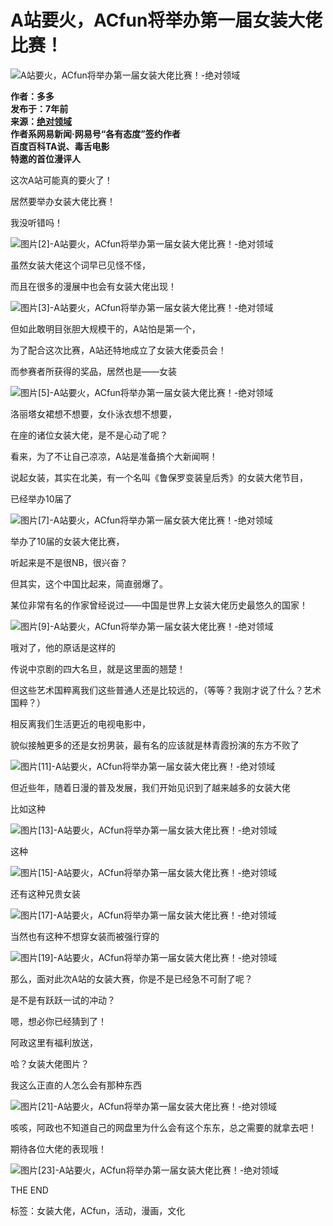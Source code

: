 # A站要火，ACfun将举办第一届女装大佬比赛！

![A站要火，ACfun将举办第一届女装大佬比赛！-绝对领域](https://www.wiacg.com/wp-content/uploads/2018/04/10.webp)

**作者：多多**  
**发布于：7年前**  
**来源：[绝对领域](https://www.wiacg.com/html/2018/04/83894.html)**  
**作者系网易新闻·网易号“各有态度”签约作者**  
**百度百科TA说、毒舌电影**  
**特邀的首位漫评人**

这次A站可能真的要火了！

居然要举办女装大佬比赛！

我没听错吗！

![图片[2]-A站要火，ACfun将举办第一届女装大佬比赛！-绝对领域](https://www.wiacg.com/wp-content/uploads/2018/04/1.webp)

虽然女装大佬这个词早已见怪不怪，

而且在很多的漫展中也会有女装大佬出现！

![图片[3]-A站要火，ACfun将举办第一届女装大佬比赛！-绝对领域](https://www.wiacg.com/wp-content/uploads/2018/04/2.webp)

但如此敢明目张胆大规模干的，A站怕是第一个，

为了配合这次比赛，A站还特地成立了女装大佬委员会！

而参赛者所获得的奖品，居然也是——女装

![图片[5]-A站要火，ACfun将举办第一届女装大佬比赛！-绝对领域](https://www.wiacg.com/wp-content/themes/zibll/img/thumbnail-lg.svg)

洛丽塔女裙想不想要，女仆泳衣想不想要，

在座的诸位女装大佬，是不是心动了呢？

看来，为了不让自己凉凉，A站是准备搞个大新闻啊！

说起女装，其实在北美，有一个名叫《鲁保罗变装皇后秀》的女装大佬节目，

已经举办10届了

![图片[7]-A站要火，ACfun将举办第一届女装大佬比赛！-绝对领域](https://www.wiacg.com/wp-content/themes/zibll/img/thumbnail-lg.svg)

举办了10届的女装大佬比赛，

听起来是不是很NB，很兴奋？

但其实，这个中国比起来，简直弱爆了。

某位非常有名的作家曾经说过——中国是世界上女装大佬历史最悠久的国家！

![图片[9]-A站要火，ACfun将举办第一届女装大佬比赛！-绝对领域](https://www.wiacg.com/wp-content/themes/zibll/img/thumbnail-lg.svg)

哦对了，他的原话是这样的

传说中京剧的四大名旦，就是这里面的翘楚！

但这些艺术国粹离我们这些普通人还是比较远的，（等等？我刚才说了什么？艺术国粹？）

相反离我们生活更近的电视电影中，

貌似接触更多的还是女扮男装，最有名的应该就是林青霞扮演的东方不败了

![图片[11]-A站要火，ACfun将举办第一届女装大佬比赛！-绝对领域](https://www.wiacg.com/wp-content/themes/zibll/img/thumbnail-lg.svg)

但近些年，随着日漫的普及发展，我们开始见识到了越来越多的女装大佬

比如这种

![图片[13]-A站要火，ACfun将举办第一届女装大佬比赛！-绝对领域](https://www.wiacg.com/wp-content/themes/zibll/img/thumbnail-lg.svg)

这种

![图片[15]-A站要火，ACfun将举办第一届女装大佬比赛！-绝对领域](https://www.wiacg.com/wp-content/themes/zibll/img/thumbnail-lg.svg)

还有这种兄贵女装

![图片[17]-A站要火，ACfun将举办第一届女装大佬比赛！-绝对领域](https://www.wiacg.com/wp-content/themes/zibll/img/thumbnail-lg.svg)

当然也有这种不想穿女装而被强行穿的

![图片[19]-A站要火，ACfun将举办第一届女装大佬比赛！-绝对领域](https://www.wiacg.com/wp-content/themes/zibll/img/thumbnail-lg.svg)

那么，面对此次A站的女装大赛，你是不是已经急不可耐了呢？

是不是有跃跃一试的冲动？

嗯，想必你已经猜到了！

阿政这里有福利放送，

哈？女装大佬图片？

我这么正直的人怎么会有那种东西

![图片[21]-A站要火，ACfun将举办第一届女装大佬比赛！-绝对领域](https://www.wiacg.com/wp-content/themes/zibll/img/thumbnail-lg.svg)

咳咳，阿政也不知道自己的网盘里为什么会有这个东东，总之需要的就拿去吧！

期待各位大佬的表现哦！

![图片[23]-A站要火，ACfun将举办第一届女装大佬比赛！-绝对领域](https://www.wiacg.com/wp-content/themes/zibll/img/thumbnail-lg.svg)

THE END

标签：女装大佬，ACfun，活动，漫画，文化